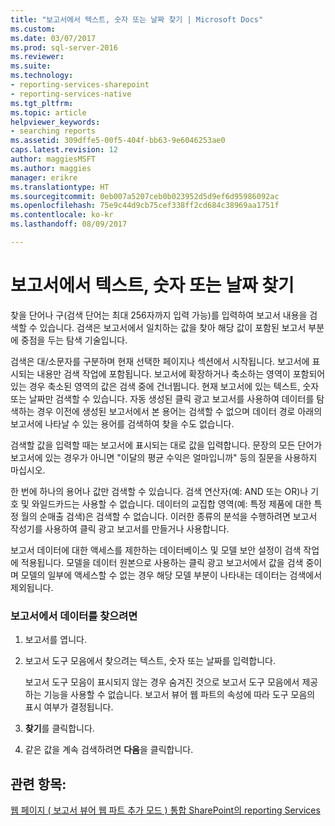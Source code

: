 ```yaml
---
title: "보고서에서 텍스트, 숫자 또는 날짜 찾기 | Microsoft Docs"
ms.custom: 
ms.date: 03/07/2017
ms.prod: sql-server-2016
ms.reviewer: 
ms.suite: 
ms.technology:
- reporting-services-sharepoint
- reporting-services-native
ms.tgt_pltfrm: 
ms.topic: article
helpviewer_keywords:
- searching reports
ms.assetid: 309dffe5-00f5-404f-bb63-9e6046253ae0
caps.latest.revision: 12
author: maggiesMSFT
ms.author: maggies
manager: erikre
ms.translationtype: HT
ms.sourcegitcommit: 0eb007a5207ceb0b023952d5d9ef6d95986092ac
ms.openlocfilehash: 75e9c44d9cb75cef338ff2cd684c38969aa1751f
ms.contentlocale: ko-kr
ms.lasthandoff: 08/09/2017

---
```

# <a name="find-text-numbers-or-dates-in-a-report"></a>보고서에서 텍스트, 숫자 또는 날짜 찾기
  찾을 단어나 구(검색 단어는 최대 256자까지 입력 가능)를 입력하여 보고서 내용을 검색할 수 있습니다. 검색은 보고서에서 일치하는 값을 찾아 해당 값이 포함된 보고서 부분에 중점을 두는 탐색 기술입니다.  
  
 검색은 대/소문자를 구분하며 현재 선택한 페이지나 섹션에서 시작됩니다. 보고서에 표시되는 내용만 검색 작업에 포함됩니다. 보고서에 확장하거나 축소하는 영역이 포함되어 있는 경우 축소된 영역의 값은 검색 중에 건너뜁니다. 현재 보고서에 있는 텍스트, 숫자 또는 날짜만 검색할 수 있습니다. 자동 생성된 클릭 광고 보고서를 사용하여 데이터를 탐색하는 경우 이전에 생성된 보고서에서 본 용어는 검색할 수 없으며 데이터 경로 아래의 보고서에 나타날 수 있는 용어를 검색하여 찾을 수도 없습니다.  
  
 검색할 값을 입력할 때는 보고서에 표시되는 대로 값을 입력합니다. 문장의 모든 단어가 보고서에 있는 경우가 아니면 "이달의 평균 수익은 얼마입니까" 등의 질문을 사용하지 마십시오.  
  
 한 번에 하나의 용어나 값만 검색할 수 있습니다. 검색 연산자(예: AND 또는 OR)나 기호 및 와일드카드는 사용할 수 없습니다. 데이터의 교집합 영역(예: 특정 제품에 대한 특정 월의 순매출 검색)은 검색할 수 없습니다. 이러한 종류의 분석을 수행하려면 보고서 작성기를 사용하여 클릭 광고 보고서를 만들거나 사용합니다.  
  
 보고서 데이터에 대한 액세스를 제한하는 데이터베이스 및 모델 보안 설정이 검색 작업에 적용됩니다. 모델을 데이터 원본으로 사용하는 클릭 광고 보고서에서 값을 검색 중이며 모델의 일부에 액세스할 수 없는 경우 해당 모델 부분이 나타내는 데이터는 검색에서 제외됩니다.  
  
### <a name="to-find-data-in-a-report"></a>보고서에서 데이터를 찾으려면  
  
1.  보고서를 엽니다.  
  
2.  보고서 도구 모음에서 찾으려는 텍스트, 숫자 또는 날짜를 입력합니다.  
  
     보고서 도구 모음이 표시되지 않는 경우 숨겨진 것으로 보고서 도구 모음에서 제공하는 기능을 사용할 수 없습니다. 보고서 뷰어 웹 파트의 속성에 따라 도구 모음의 표시 여부가 결정됩니다.  
  
3.  **찾기**를 클릭합니다.  
  
4.  같은 값을 계속 검색하려면 **다음**을 클릭합니다.  
  
## <a name="see-also"></a>관련 항목:  
 [웹 페이지 &#40; 보고서 뷰어 웹 파트 추가 모드 &#41; 통합 SharePoint의 reporting Services](../../reporting-services/report-server-sharepoint/add-the-report-viewer-web-part-to-a-web-page.md)  
  
  
